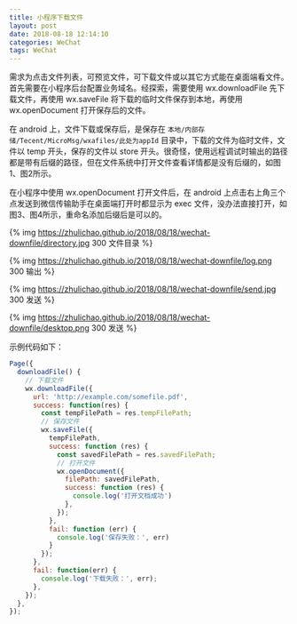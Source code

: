 ```yaml
---
title: 小程序下载文件
layout: post
date: 2018-08-18 12:14:10
categories: WeChat
tags: WeChat
---
```


需求为点击文件列表，可预览文件，可下载文件或以其它方式能在桌面端看文件。首先需要在小程序后台配置业务域名。经探索，需要使用 wx.downloadFile 先下载文件，再使用 wx.saveFile 将下载的临时文件保存到本地，再使用 wx.openDocument 打开保存后的文件。

在 android 上，文件下载或保存后，是保存在 `本地/内部存储/Tecent/MicroMsg/wxafiles/此处为appId` 目录中，下载的文件为临时文件，文件以 temp 开头，保存的文件以 store 开头。很奇怪，使用远程调试时输出的路径都是带有后缀的路径，但在文件系统中打开文件查看详情都是没有后缀的，如图1、图2所示。

在小程序中使用 wx.openDocument 打开文件后，在 android 上点击右上角三个点发送到微信传输助手在桌面端打开时都显示为 exec 文件，没办法直接打开，如图3、图4所示，重命名添加后缀后是可以的。

{% img https://zhulichao.github.io/2018/08/18/wechat-downfile/directory.jpg 300 文件目录 %}

{% img https://zhulichao.github.io/2018/08/18/wechat-downfile/log.png 300 输出 %}

{% img https://zhulichao.github.io/2018/08/18/wechat-downfile/send.jpg 300 发送 %}

{% img https://zhulichao.github.io/2018/08/18/wechat-downfile/desktop.png 300 发送 %}

示例代码如下：

```js
Page({
  downloadFile() {
    // 下载文件
    wx.downloadFile({
      url: 'http://example.com/somefile.pdf',
      success: function(res) {
        const tempFilePath = res.tempFilePath;
        // 保存文件
        wx.saveFile({
          tempFilePath,
          success: function (res) {
            const savedFilePath = res.savedFilePath;
            // 打开文件
            wx.openDocument({
              filePath: savedFilePath,
              success: function (res) {
                console.log('打开文档成功')
              },
            });
          },
          fail: function (err) {
            console.log('保存失败：', err)
          }
        });
      },
      fail: function(err) {
        console.log('下载失败：', err);
      },
    });
  },
});
```